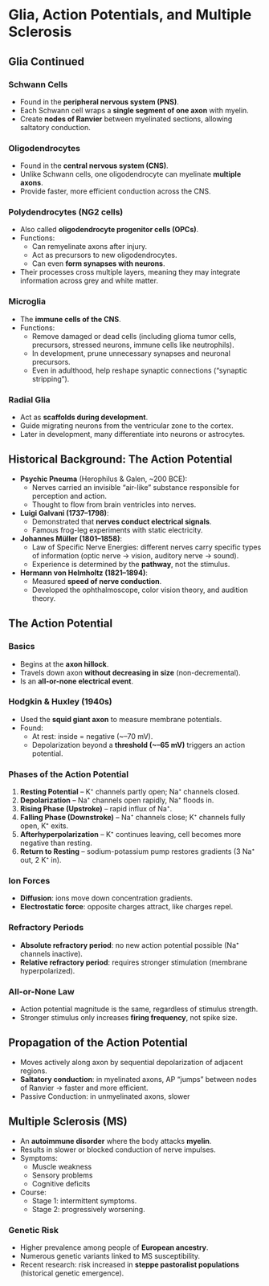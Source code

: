 # Glia, Action Potentials, and Multiple Sclerosis

## **Glia Continued**
### **Schwann Cells**
- Found in the **peripheral nervous system (PNS)**.
- Each Schwann cell wraps a **single segment of one axon** with myelin.
- Create **nodes of Ranvier** between myelinated sections, allowing saltatory conduction.
### **Oligodendrocytes**
- Found in the **central nervous system (CNS)**.
- Unlike Schwann cells, one oligodendrocyte can myelinate **multiple axons**.
- Provide faster, more efficient conduction across the CNS.
### **Polydendrocytes (NG2 cells)**
- Also called **oligodendrocyte progenitor cells (OPCs)**.
- Functions:
    - Can remyelinate axons after injury.
    - Act as precursors to new oligodendrocytes.
    - Can even **form synapses with neurons**.
- Their processes cross multiple layers, meaning they may integrate information across grey and white matter.
### **Microglia**
- The **immune cells of the CNS**.
- Functions:
    - Remove damaged or dead cells (including glioma tumor cells, precursors, stressed neurons, immune cells like neutrophils).
    - In development, prune unnecessary synapses and neuronal precursors.
    - Even in adulthood, help reshape synaptic connections (“synaptic stripping”).
### **Radial Glia**
- Act as **scaffolds during development**.
- Guide migrating neurons from the ventricular zone to the cortex.
- Later in development, many differentiate into neurons or astrocytes.
## **Historical Background: The Action Potential**
- **Psychic Pneuma** (Herophilus & Galen, ~200 BCE):
    - Nerves carried an invisible “air-like” substance responsible for perception and action.
    - Thought to flow from brain ventricles into nerves.
- **Luigi Galvani (1737–1798)**:
    - Demonstrated that **nerves conduct electrical signals**.
    - Famous frog-leg experiments with static electricity.
- **Johannes Müller (1801–1858)**:
    - Law of Specific Nerve Energies: different nerves carry specific types of information (optic nerve → vision, auditory nerve → sound).
    - Experience is determined by the **pathway**, not the stimulus.
- **Hermann von Helmholtz (1821–1894)**:
    - Measured **speed of nerve conduction**.
    - Developed the ophthalmoscope, color vision theory, and audition theory.
## **The Action Potential**
### Basics
- Begins at the **axon hillock**.
- Travels down axon **without decreasing in size** (non-decremental).
- Is an **all-or-none electrical event**.
### Hodgkin & Huxley (1940s)
- Used the **squid giant axon** to measure membrane potentials.
- Found:
    - At rest: inside = negative (~–70 mV).
    - Depolarization beyond a **threshold (~–65 mV)** triggers an action potential.
### Phases of the Action Potential
1. **Resting Potential** – K⁺ channels partly open; Na⁺ channels closed.
2. **Depolarization** – Na⁺ channels open rapidly, Na⁺ floods in.
3. **Rising Phase (Upstroke)** – rapid influx of Na⁺.
4. **Falling Phase (Downstroke)** – Na⁺ channels close; K⁺ channels fully open, K⁺ exits.
5. **Afterhyperpolarization** – K⁺ continues leaving, cell becomes more negative than resting.
6. **Return to Resting** – sodium-potassium pump restores gradients (3 Na⁺ out, 2 K⁺ in).
### Ion Forces
- **Diffusion**: ions move down concentration gradients.
- **Electrostatic force**: opposite charges attract, like charges repel.
### Refractory Periods
- **Absolute refractory period**: no new action potential possible (Na⁺ channels inactive).
- **Relative refractory period**: requires stronger stimulation (membrane hyperpolarized).
### All-or-None Law
- Action potential magnitude is the same, regardless of stimulus strength.
- Stronger stimulus only increases **firing frequency**, not spike size.
## **Propagation of the Action Potential**
- Moves actively along axon by sequential depolarization of adjacent regions.
- **Saltatory conduction**: in myelinated axons, AP “jumps” between nodes of Ranvier → faster and more efficient.
- Passive Conduction: in unmyelinated axons, slower
## **Multiple Sclerosis (MS)**
- An **autoimmune disorder** where the body attacks **myelin**.
- Results in slower or blocked conduction of nerve impulses.
- Symptoms:
    - Muscle weakness
    - Sensory problems
    - Cognitive deficits
- Course:
    - Stage 1: intermittent symptoms.
    - Stage 2: progressively worsening.
### Genetic Risk
- Higher prevalence among people of **European ancestry**.
- Numerous genetic variants linked to MS susceptibility.
- Recent research: risk increased in **steppe pastoralist populations** (historical genetic emergence).
